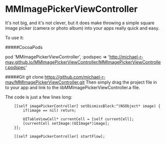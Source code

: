 MMImagePickerViewController
===========================

It's not big, and it's not clever, but it does make throwing a simple square image picker (camera or photo album) into your apps really quick and easy.

To use it:

#####CocoaPods

pod 'MMImagePickerViewController', :podspec => 'http://michael-r-may.github.io/MMImagePickerViewController/MMImagePickerViewController.podspec'

#####Git
git clone https://github.com/michael-r-may/MMImagePickerViewController.git
Then simply drag the project file in to your app and link to the libMMImagePickerViewController.a file.

The code is just a few lines long:

```
    [[self imagePickerController] setDismissBlock:^(NSObject* image) {
        if(image == nil) return;
        
        UITableViewCell* currentCell = [self currentCell];
        [currentCell setImage:(UIImage*)image];
    }];
    
    [[self imagePickerController] startFlow];
```

